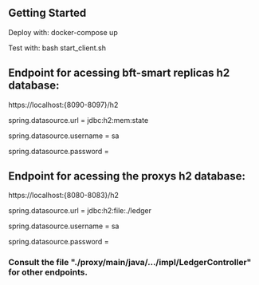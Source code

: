 ## Getting Started

Deploy with: docker-compose up

Test with: bash start_client.sh

## Endpoint for acessing bft-smart replicas h2 database:   
https://localhost:{8090-8097}/h2

spring.datasource.url      = jdbc:h2:mem:state

spring.datasource.username = sa

spring.datasource.password =



## Endpoint for acessing the proxys h2 database:           
https://localhost:{8080-8083}/h2

spring.datasource.url      = jdbc:h2:file:./ledger

spring.datasource.username = sa

spring.datasource.password =


### Consult the file "./proxy/main/java/.../impl/LedgerController" for other endpoints.
